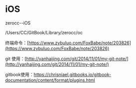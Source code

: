 # iOS

zerocc--iOS

/Users/CC/GitBook/Library/zerocc/oc

终端命令：[https://www.zybuluo.com/FoxBabe/note/203826](https://www.zybuluo.com/FoxBabe/note/203826)

git 使用：[http://yanhaijing.com/git/2014/11/01/my-git-note/](http://yanhaijing.com/git/2014/11/01/my-git-note/)

gitbook使用：https://chrisniael.gitbooks.io/gitbook-documentation/content/format/plugins.html

